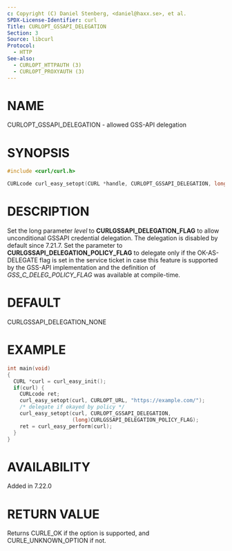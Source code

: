 ```yaml
---
c: Copyright (C) Daniel Stenberg, <daniel@haxx.se>, et al.
SPDX-License-Identifier: curl
Title: CURLOPT_GSSAPI_DELEGATION
Section: 3
Source: libcurl
Protocol:
  - HTTP
See-also:
  - CURLOPT_HTTPAUTH (3)
  - CURLOPT_PROXYAUTH (3)
---
```


# NAME

CURLOPT_GSSAPI_DELEGATION - allowed GSS-API delegation

# SYNOPSIS

~~~c
#include <curl/curl.h>

CURLcode curl_easy_setopt(CURL *handle, CURLOPT_GSSAPI_DELEGATION, long level);
~~~

# DESCRIPTION

Set the long parameter *level* to **CURLGSSAPI_DELEGATION_FLAG** to allow
unconditional GSSAPI credential delegation. The delegation is disabled by
default since 7.21.7. Set the parameter to
**CURLGSSAPI_DELEGATION_POLICY_FLAG** to delegate only if the OK-AS-DELEGATE
flag is set in the service ticket in case this feature is supported by the
GSS-API implementation and the definition of *GSS_C_DELEG_POLICY_FLAG* was
available at compile-time.

# DEFAULT

CURLGSSAPI_DELEGATION_NONE

# EXAMPLE

~~~c
int main(void)
{
  CURL *curl = curl_easy_init();
  if(curl) {
    CURLcode ret;
    curl_easy_setopt(curl, CURLOPT_URL, "https://example.com/");
    /* delegate if okayed by policy */
    curl_easy_setopt(curl, CURLOPT_GSSAPI_DELEGATION,
                     (long)CURLGSSAPI_DELEGATION_POLICY_FLAG);
    ret = curl_easy_perform(curl);
  }
}
~~~

# AVAILABILITY

Added in 7.22.0

# RETURN VALUE

Returns CURLE_OK if the option is supported, and CURLE_UNKNOWN_OPTION if not.
